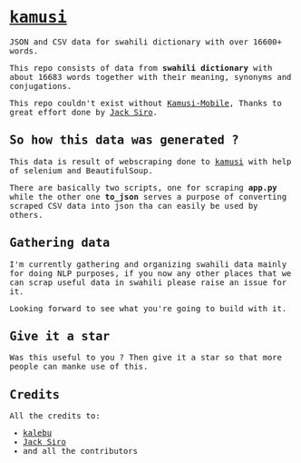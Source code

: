 <samp>

# [kamusi](https://github.com/Kalebu/kamusi)
JSON and CSV data for swahili dictionary with over 16600+ words.

This repo consists of data from **swahili dictionary** with about  16683 words together with their meaning, synonyms and conjugations.

This repo couldn't exist without [Kamusi-Mobile](https://github.com/jacksiro254/Kamusi-Mobile/), Thanks to great effort done by [Jack Siro](https://github.com/jacksiro254).

## So how this data was generated ?

This data is result of webscraping done to [kamusi](http://kamusi.appsmata.com) with help of selenium and BeautifulSoup.

There are basically two scripts, one for scraping **app.py** while the other one **to_json** serves a purpose of converting scraped CSV data into json tha can easily be used by others.

## Gathering data

I'm currently gathering and organizing swahili data mainly for doing NLP purposes, if you now any other places that we can scrap useful data in swahili please raise an issue for it.

Looking forward to see what you're going to build with it.

## Give it a star

Was this useful to you ? Then give it a star so that more people can manke use of this.

## Credits

All the credits to:

- [kalebu](https://github.com/kalebu)
- [Jack Siro](https://github.com/jacksiro254)
- and all the contributors

</samp>

